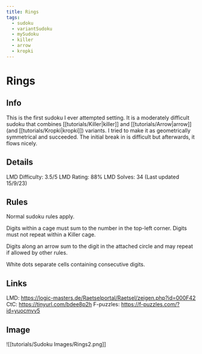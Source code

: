 ```yaml
---
title: Rings
tags:
  - sudoku
  - variantSudoku
  - mySudoku
  - killer
  - arrow
  - kropki
---
```

# Rings
## Info
This is the first sudoku I ever attempted setting. It is a moderately difficult sudoku that combines [[tutorials/Killer|killer]] and [[tutorials/Arrow|arrow]] (and [[tutorials/Kropki|kropki]]) variants. I tried to make it as geometrically symmetrical and succeeded. The initial break in is difficult but afterwards, it flows nicely.



## Details
LMD Difficulty: 3.5/5
LMD Rating: 88%
LMD Solves: 34
(Last updated 15/9/23)

## Rules
Normal sudoku rules apply.

Digits within a cage must sum to the number in the top-left corner. Digits must not repeat within a Killer cage.

Digits along an arrow sum to the digit in the attached circle and may repeat if allowed by other rules.

White dots separate cells containing consecutive digits.


## Links
LMD: https://logic-masters.de/Raetselportal/Raetsel/zeigen.php?id=000F42
CtC: https://tinyurl.com/bdee8p2h
F-puzzles: https://f-puzzles.com/?id=yuocmvv5


## Image
![[tutorials/Sudoku Images/Rings2.png]]





